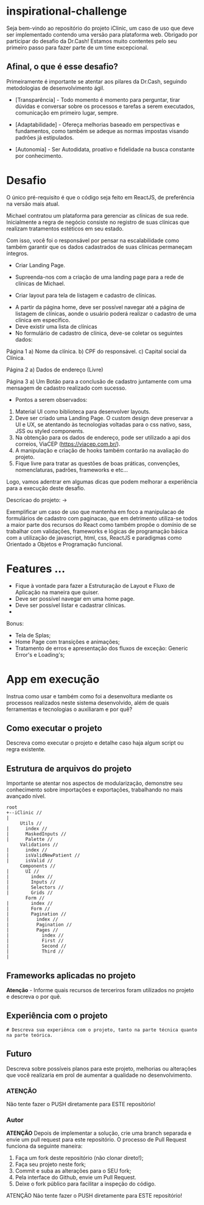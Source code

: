 # inspirational-challenge

Seja bem-vindo ao repositório do projeto iClinic, um caso de uso que deve ser implementado contendo uma versão para plataforma web. Obrigado por participar do desafio da Dr.Cash! Estamos muito contentes pelo seu primeiro passo para fazer parte de um time excepcional.


## Afinal, o que é esse desafio?

Primeiramente é importante se atentar aos pilares da Dr.Cash, seguindo metodologias de desenvolvimento ágil.

- [Transparência] - Todo momento é momento para perguntar, tirar dúvidas e conversar sobre os processos e tarefas a serem executados, comunicação em primeiro lugar, sempre.

- [Adaptabilidade] - Ofereça melhorias baseado em perspectivas e fundamentos, como também se adeque as normas impostas visando padrões já estipulados.

- [Autonomia] - Ser Autodidata, proativo e fidelidade na busca constante por conhecimento.


# Desafio 


O único pré-requisito é que o código seja feito em ReactJS, de preferência na versão mais atual. 

Michael contratou um plataforma para gerenciar as clínicas de sua rede. Inicialmente a regra de negócio consiste no registro de suas clínicas que realizam tratamentos estéticos em seu estado. 

Com isso, você foi o responsável por pensar na escalabilidade como também garantir que os dados cadastrados de suas clínicas permaneçam íntegros.

* Criar Landing Page.
- Supreenda-nos com a criação de uma landing page para a rede de clínicas de Michael.
* Criar layout para tela de listagem e cadastro de clínicas.
- A partir da página home, deve ser possível navegar até a página de listagem de clínicas, aonde o usuário poderá realizar o cadastro de uma clínica em específico.
- Deve existir uma lista de clínicas
- No formulário de cadastro de clínica, deve-se coletar os seguintes dados:

Página 1
a) Nome da clínica.
b) CPF do responsável.
c) Capital social da Clínica.

Página 2
a) Dados de endereço (Livre)

Página 3
a) Um Botão para a conclusão de cadastro juntamente com uma mensagem de cadastro realizado com sucesso.


- Pontos a serem observados: 
1) Material UI como biblioteca para desenvolver layouts.
2) Deve ser criado uma Landing Page. O custom design deve preservar a UI e UX, se atentando às tecnologias voltadas para o css nativo, sass, JSS ou styled components.
3) Na obtenção para os dados de endereço, pode ser utilizado a api dos correios, ViaCEP (https://viacep.com.br/).
4) A manipulação e criação de hooks também contarão na avaliação do projeto.
5) Fique livre para tratar as questões de boas práticas, convenções, nomenclaturas, padrões, frameworks e etc...


Logo, vamos adentrar em algumas dicas que podem melhorar a experiência para a execução deste desafio.

Descricao do projeto: -> 

Exemplificar um caso de uso que mantenha em foco a manipulacao de formulários de cadastro com paginacao, que em detrimento utiliza-se todos a maior parte dos recursos do React como também propõe o domínio de se trabalhar com validações, frameworks e lógicas de programação básica com a utilização de javascript, html, css, ReactJS e paradigmas como Orientado a Objetos e Programação funcional.

# Features ...

- Fique à vontade para fazer a Estruturação de Layout e Fluxo de Aplicação na maneira que quiser.
- Deve ser possível navegar em uma home page.
- Deve ser possível listar e cadastrar clínicas.
- 
Bonus:
- Tela de Splas;
- Home Page com transições e animações;
- Tratamento de erros e apresentação dos fluxos de exceção: Generic Error's e Loading's;



# App em execução

Instrua como usar e também como foi a desenvoltura mediante os processos realizados neste sistema desenvolvido, além de quais ferramentas e tecnologias o auxiliaram e por quê?


## Como executar o projeto 

Descreva como executar o projeto e detalhe caso haja algum script ou regra existente.

## Estrutura de arquivos do projeto

Importante se atentar nos aspectos de modularização, demonstre seu conhecimento sobre importações e exportações, trabalhando no mais avançado nível.
```` Exemplo Simples
root
+--iClinic // 
|
     Utils //  
|      index // 
|      MaskedInputs //
|      Palette //
     Validations //  
|      index // 
|      isValidNewPatient //
|      isValid //
     Components //
|      UI //
|        index // 
|        Inputs // 
|        Selectors // 
|        Grids // 
       Form // 
|        index // 
|        Form // 
|        Pagination //
|          index //
|          Pagination //
|          Pages //
|            index //
|            First //
|            Second //
|            Third //
| 
````

## Frameworks aplicadas no projeto


**Atenção** - Informe quais recursos de terceriros foram utilizados no projeto e descreva o por quê.


## Experiência com o projeto 
    # Descreva sua experiênca com o projeto, tanto na parte técnica quanto na parte teórica.
  
  
## Futuro

Descreva sobre possíveis planos para este projeto, melhorias ou alterações que você realizaria em prol de aumentar a qualidade no desenvolvimento.

    
### **ATENÇÃO**

Não tente fazer o PUSH diretamente para ESTE repositório!
    
   
### Autor

<!-- - [Arthur de Castro](https://github.com/arthurfjadecastro) -->

**ATENÇÃO**
Depois de implementar a solução, crie uma branch separada e envie um pull request para este repositório. O processo de Pull Request funciona da seguinte maneira:
1. Faça um fork deste repositório (não clonar direto!);
2. Faça seu projeto neste fork;
3. Commit e suba as alterações para o SEU fork;
4. Pela interface do Github, envie um Pull Request.
5. Deixe o fork público para facilitar a inspeção do código.

ATENÇÃO
Não tente fazer o PUSH diretamente para ESTE repositório!


